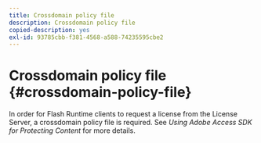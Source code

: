 ```yaml
---
title: Crossdomain policy file
description: Crossdomain policy file
copied-description: yes
exl-id: 93785cbb-f381-4568-a588-74235595cbe2
---
```

# Crossdomain policy file {#crossdomain-policy-file}

In order for Flash Runtime clients to request a license from the License Server, a crossdomain policy file is required. See *Using Adobe Access SDK for Protecting Content* for more details.
